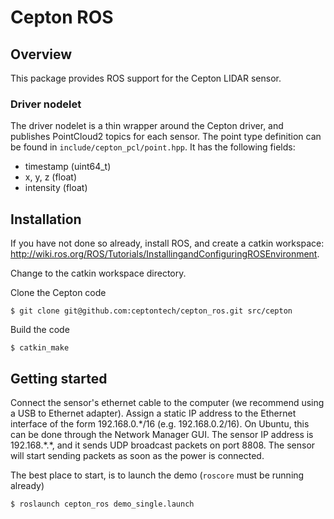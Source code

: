 # Cepton ROS

## Overview

This package provides ROS support for the Cepton LIDAR sensor.

### Driver nodelet

The driver nodelet is a thin wrapper around the Cepton driver, and publishes PointCloud2 topics for each sensor. The point type definition can be found in `include/cepton_pcl/point.hpp`. It has the following fields:

  - timestamp (uint64_t)
  - x, y, z (float)
  - intensity (float)

## Installation

If you have not done so already, install ROS, and create a catkin workspace: <http://wiki.ros.org/ROS/Tutorials/InstallingandConfiguringROSEnvironment>.

Change to the catkin workspace directory.

Clone the Cepton code

    $ git clone git@github.com:ceptontech/cepton_ros.git src/cepton

Build the code

    $ catkin_make

## Getting started

Connect the sensor's ethernet cable to the computer (we recommend using a USB to Ethernet adapter). Assign a static IP address to the Ethernet interface of the form 192.168.0.\*/16 (e.g. 192.168.0.2/16). On Ubuntu, this can be done through the Network Manager GUI. The sensor IP address is 192.168.\*.\*, and it sends UDP broadcast packets on port 8808. The sensor will start sending packets as soon as the power is connected.

The best place to start, is to launch the demo (`roscore` must be running already)

    $ roslaunch cepton_ros demo_single.launch
